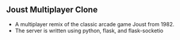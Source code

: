## Joust Multiplayer Clone
* A multiplayer remix of the classic arcade game Joust from 1982.
* The server is written using python, flask, and flask-socketio
